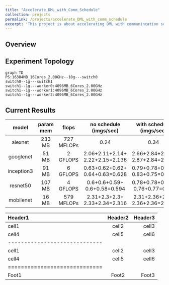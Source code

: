 ```yaml
---
title: "Accelerate_DML_with_Comm_Schedule"
collection: projects
permalink: /projects/accelerate_DML_with_comm_schedule
excerpt: 'This project is about accelerating DML with communincation schedule.'
---
```


## Overview

## Experiment Topology
```mermaid
graph TD
PS:16384MB_16Cores_2.00GHz--10g---switch0
switch0--1g---switch1
switch1--1g---worker0:4096MB_6Cores_2.00GHz
switch1--1g---worker1:4096MB_6Cores_2.00GHz
switch1--1g---worker2:4096MB_6Cores_2.00GHz
```

## Current Results
|   model    | param mem |   flops    |     no schedule<br/>(imgs/sec)      |    with schedule<br/>(imgs/sec)     | speed up |
| :--------: | :-------: | :--------: | :---------------------------------: | :---------------------------------: | :------: |
|  alexnet   |  233 MB   | 727 MFLOPs |                0.24                 |                0.34                 |  41.67%  |
| googlenet  |   51 MB   |  2 GFLOPS  | 2.06+2.11+2.14+<br/>2.22+2.15=2.136 | 2.66+2.84+2.78+<br/>2.87+2.84=2.798 |  30.99%  |
| inception3 |   91 MB   |  6 GFLOPS  | 0.63+0.62+0.62+<br/>0.64+0.63=0.628 | 0.79+0.78+0.79+<br/>0.83+0.75=0.788 |  25.48%  |
|  resnet50  |  107 MB   |  4 GFLOPS  |  0.6+0.6+0.59+<br/>0.6+0.58=0.594   | 0.78+0.78+0.76+<br/>0.76+0.77=0.77  |  29.63%  |
| mobilenet  |   16 MB   | 579 MFLOPs |  2.31+2.3+2.3+<br/>2.33+2.34=2.316  | 2.31+2.36+2.34<br/>2.36+2.36=2.346  |  1.30%   |

| Header1 | Header2 | Header3 |
|:--------|:-------:|--------:|
| cell1   | cell2   | cell3   |
| cell4   | cell5   | cell6   |
|-----------------------------|
| cell1   | cell2   | cell3   |
| cell4   | cell5   | cell6   |
|=============================|
| Foot1   | Foot2   | Foot3   |

<!-- <img class="img-responsive" src="/images/ECCV2018_architecture.jpg">

## Publication:
Y. Huang, <u>M. Cai</u>, Z. Li and Y. Sato, &quot;Predicting Gaze in Egocentric Video by Learning Task-dependent Attention Transition,&quot; <i>European Conference on Computer Vision (**ECCV**)</i>, 2018. (<font color="blue">oral presentation, acceptance rate: 2.4%</font>)  
[[Arxiv preprint]](/files/HCLS_eccv_arxiv2018.pdf)
[[Code]](https://github.com/hyf015/egocentric-gaze-prediction)

### Demo video (Youtube)
<iframe width="560" height="315" src="https://www.youtube.com/embed/TiFz-LP3LW4" frameborder="0" allow="autoplay; encrypted-media" allowfullscreen></iframe> -->
